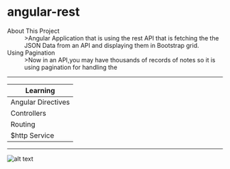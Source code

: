 # angular-rest

<dl>
 <dt>About This Project</dt>
 <dd>
>Angular Application that is using the rest API that is fetching the the JSON Data from an API and displaying them in Bootstrap
grid.
</dd>
<dt>Using Pagination</dt>
<dd>
>Now in an API,you may have thousands of records of notes so it is using pagination for handling the 
</dd>
</dl>

---

| Learning                  |
| -------------             |
| Angular Directives        |
| Controllers               |
| Routing                   |
| $http Service             |

---

![alt text]( https://github.com/punit-sharma/angular-rest/blob/master/test.png "Screen Shot of Application")




